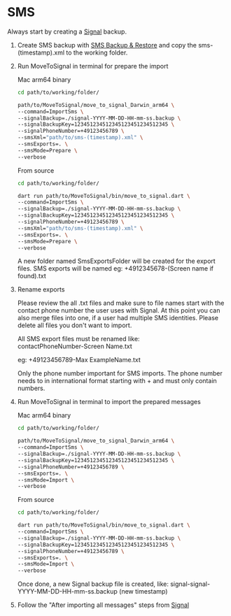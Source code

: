 # SMS

Always start by creating a [Signal](docs/Signal.md) backup.

1. Create SMS backup with [SMS Backup & Restore](https://play.google.com/store/apps/details?id=com.riteshsahu.SMSBackupRestore&pli=1) and copy the sms-(timestamp).xml to the working folder.

2. Run MoveToSignal in terminal for prepare the import

   Mac arm64 binary

   ```bash
   cd path/to/working/folder/

   path/to/MoveToSignal/move_to_signal_Darwin_arm64 \
   --command=ImportSms \
   --signalBackup=./signal-YYYY-MM-DD-HH-mm-ss.backup \
   --signalBackupKey=123451234512345123451234512345 \
   --signalPhoneNumber=+49123456789 \
   --smsXml="path/to/sms-(timestamp).xml" \
   --smsExports=. \
   --smsMode=Prepare \
   --verbose
   ```

   From source

   ```bash
   cd path/to/working/folder/

   dart run path/to/MoveToSignal/bin/move_to_signal.dart \
   --command=ImportSms \
   --signalBackup=./signal-YYYY-MM-DD-HH-mm-ss.backup \
   --signalBackupKey=123451234512345123451234512345 \
   --signalPhoneNumber=+49123456789 \
   --smsXml="path/to/sms-(timestamp).xml" \
   --smsExports=. \
   --smsMode=Prepare \
   --verbose
   ```

   A new folder named SmsExportsFolder will be created for the export files.
   SMS exports will be named eg: +4912345678-(Screen name if found).txt

3. Rename exports

   Please review the all .txt files and make sure to file names start with the contact phone number the user uses with Signal.
   At this point you can also merge files into one, if a user had multiple SMS identities.
   Please delete all files you don't want to import.

   All SMS export files must be renamed like:  
   contactPhoneNumber-Screen Name.txt

   eg: +49123456789-Max ExampleName.txt

   Only the phone number important for SMS imports.
   The phone number needs to in international format starting with + and must only contain numbers.

4. Run MoveToSignal in terminal to import the prepared messages

   Mac arm64 binary

   ```bash
   cd path/to/working/folder/

   path/to/MoveToSignal/move_to_signal_Darwin_arm64 \
   --command=ImportSms \
   --signalBackup=./signal-YYYY-MM-DD-HH-mm-ss.backup \
   --signalBackupKey=123451234512345123451234512345 \
   --signalPhoneNumber=+49123456789 \
   --smsExports=. \
   --smsMode=Import \
   --verbose
   ```

   From source

   ```bash
   cd path/to/working/folder/

   dart run path/to/MoveToSignal/bin/move_to_signal.dart \
   --command=ImportSms \
   --signalBackup=./signal-YYYY-MM-DD-HH-mm-ss.backup \
   --signalBackupKey=123451234512345123451234512345 \
   --signalPhoneNumber=+49123456789 \
   --smsExports=. \
   --smsMode=Import \
   --verbose
   ```

   Once done, a new Signal backup file is created, like: signal-signal-YYYY-MM-DD-HH-mm-ss.backup (new timestamp)

5. Follow the "After importing all messages" steps from [Signal](docs/Signal.md)
